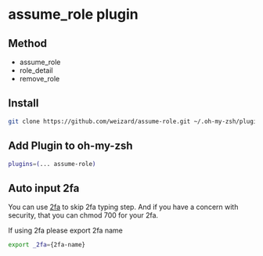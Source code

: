# assume_role plugin

## Method

- assume_role
- role_detail
- remove_role

## Install

``` zsh
git clone https://github.com/weizard/assume-role.git ~/.oh-my-zsh/plugins
```

## Add Plugin to oh-my-zsh

```zsh
plugins=(... assume-role)
```

## Auto input 2fa

You can use [2fa](https://github.com/rsc/2fa) to skip 2fa typing step.
And if you have a concern with security, that you can chmod 700 for your 2fa.

If using 2fa please export 2fa name

``` zsh
export _2fa={2fa-name}
```
